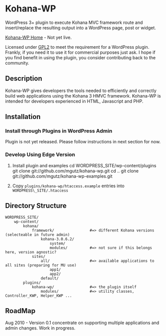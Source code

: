 # Kohana-WP

WordPress 3+ plugin to execute Kohana MVC framework route and insert/replace
the resulting output into a WordPress page, post or widget.

[Kohana-WP Home](http://kohana-wp.mgutz.com) - Not yet live.

Licensed under [GPL2](http://www.gnu.org/licenses/old-licenses/gpl-2.0.html) to meet the
requirement for a WordPress plugin. Frankly, if you need it to use it for commercial purposes just ask. 
I hope if you find benefit in using the plugin, you consider contributing back to the community.

## Description

Kohana-WP gives developers the tools needed to efficiently and correctly build 
web applications using the Kohana 3 HMVC framework. Kohana-WP is intended for developers 
experienced in HTML, Javascript and PHP.

## Installation

### Install through Plugins in WordPress Admin

Plugin is not yet released. Please follow instructions in next section for now.

### Develop Using Edge Version

1. Install plugin and examples
    cd WORDPRESS_SITE/wp-content/plugins
    git clone git://github.com/mgutz/kohana-wp.git
    cd ..
    git clone git://github.com/mgutz/kohana-wp-examples.git

2. Copy `plugins/kohana-wp/htaccess.example` entries into `WORDPRESS\_SITE/.htaccess`

## Directory Structure

    WORDPRESS_SITE/
        wp-content/
            kohana/
                framework/                #=> different Kohana versions (selecteable in future admin)
                    kohana-3.0.6.2/
                        system/
                        modules/          #=> not sure if this belongs here, version agnostic?
                sites/                    
                    all/                  #=> available applications to all sites (preparing for MU use)
                        app1/
                        app2/
                    default/
            plugins/
                kohana-wp/                #=> the plugin itself
                    modules/              #=> utility classes, Controller_KWP, Helper_KWP ...
                
## RoadMap

Aug 2010 - Version 0.1 concentrate on supporting multiple applications and admin changes. Work in progress.

